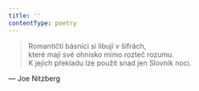 ```yaml
---
title: ''
contentType: poetry
---
```


<section>

>   

> Romantičtí básníci si libují v šifrách,  
> které mají své ohnisko mimo rozteč rozumu.  
> K jejich překladu lze použít snad jen Slovník noci.

— Joe Nitzberg

</section>
